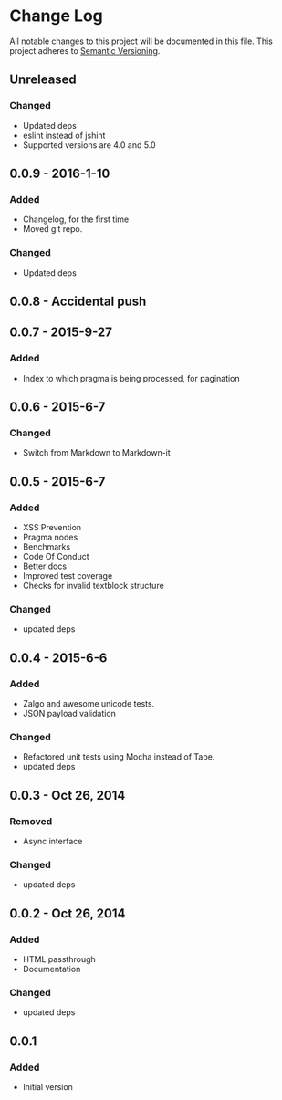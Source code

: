 # Change Log
All notable changes to this project will be documented in this file.
This project adheres to [Semantic Versioning](http://semver.org/).

## Unreleased
### Changed
 - Updated deps
 - eslint instead of jshint
 - Supported versions are 4.0 and 5.0

## 0.0.9 - 2016-1-10
### Added
 - Changelog, for the first time
 - Moved git repo.
### Changed
 - Updated deps

## 0.0.8 - Accidental push

## 0.0.7 - 2015-9-27
### Added
 - Index to which pragma is being processed, for pagination

## 0.0.6 - 2015-6-7
### Changed
 - Switch from Markdown to Markdown-it

## 0.0.5 - 2015-6-7
### Added
 - XSS Prevention
 - Pragma nodes
 - Benchmarks
 - Code Of Conduct
 - Better docs
 - Improved test coverage
 - Checks for invalid textblock structure
### Changed
 - updated deps

## 0.0.4 - 2015-6-6
### Added
 - Zalgo and awesome unicode tests.
 - JSON payload validation
### Changed
 - Refactored unit tests using Mocha instead of Tape.
 - updated deps

## 0.0.3 - Oct 26, 2014
### Removed
 - Async interface
### Changed
 - updated deps

## 0.0.2 - Oct 26, 2014
### Added
 - HTML passthrough
 - Documentation
### Changed
 - updated deps

## 0.0.1
### Added
 - Initial version